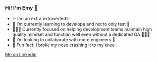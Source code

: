 ### Hi! I'm Emy 👋


- ✨ I'm an extra extroverted✨ 
- 🌱 I’m currently learning to develope and not to only test 🌱
- 🧘🏽‍♀️ Currently focused on helping development teams maintain high quality mindset and function well even without a dedicated QA.🧘🏽‍♀️
- 👯 I’m looking to collaborate with more engineers 👯
- 🤣 Fun fact: I broke my nose crashing it to my knee

[Me on Linkedin](https://www.linkedin.com/in/emyjamalian/)



